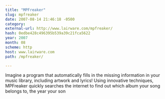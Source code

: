 ```yaml
---
title: "MPFreaker"
slug: mpfreaker
date: 2007-08-14 21:46:18 -0500
category: 
external-url: http://www.lairware.com/mpfreaker/
hash: 0edbe428c496395b539a39c21fca5622
year: 2007
month: 08
scheme: http
host: www.lairware.com
path: /mpfreaker/

---
```


Imagine a program that automatically fills in the missing information in your music library, including artwork and lyrics! Using innovative techniques, MPFreaker quickly searches the internet to find out which album your song belongs to, the year your son
